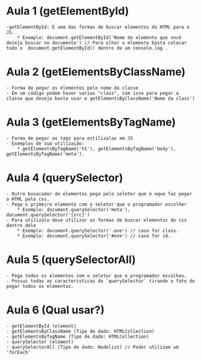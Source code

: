# Aula 1 (getElementById)

    -getElementById: É uma das formas de buscar elementos do HTML para o JS.
        * Exemplo: document.getElementById('Nome do elemento que você deseja buscar no documento') // Para olhar o elemento basta colocar todo o  document.getElementById() dentro de um console.log .
# Aula 2 (getElementsByClassName)
    
    - Forma de pegar os elementos pelo nome da classe
    - Em um código podem haver varias "class", com isso para pegar a classe que deseja basta usar o getElementsByClassName('Nome da class')
# Aula 3 (getElementsByTagName)

    - Forma de pegar as tags para estilizalas em JS 
    - Exemplos de sua utilização: 
        * getElementsByTagName('h1'), getElementsByTagName('body'), getElementsByTagName('meta').
# Aula 4 (querySelector)

    - Outro busacador de elementos pega pelo seletor que é oque faz pegar o HTML pelo css.
    - Pega o primeiro elemento com o seletor que o programador escolher
        * Exemplo: document.querySelector('meta'), document.querySelector('[src]')
    - Para utilizalo deve utilizar as formas de buscar elementos do css dentro dele 
        * Exemplo: document.querySelector('.one') // caso for class.
        * Exemplo: document.querySelector('#one') // caso for id.
                   
        
# Aula 5 (querySelectorAll)

    - Pega todos os elementos com o seletor que o programador escolheu.
    - Possui todas as caracteristicas do `querySelector` tirando o fato de pegar todos os elementos.
# Aula 6 (Qual usar?)

    - getElementById (element)
    - getElementsByClassName (Tipo de dado: HTMLCollection)
    - getElementsByTagName (Tipo de dado: HTMLCollection)
    - querySelector (element)
    - querySelectorAll (Tipo de dado: Nodelist) // Poder utilizae um 'forEach'
